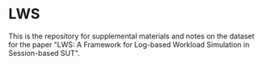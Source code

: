 # LWS
This is the repository for supplemental materials and notes on the dataset for the paper "LWS: A Framework for Log-based Workload Simulation in Session-based SUT".
